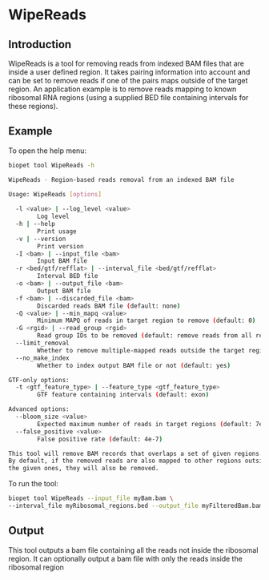 # WipeReads

## Introduction
WipeReads is a tool for removing reads from indexed BAM files that are inside a user defined region.
It takes pairing information into account and can be set to remove reads if one of the pairs maps outside of the target region. 
An application example is to remove reads mapping to known ribosomal RNA regions (using a supplied BED file containing intervals for these regions).

## Example
To open the help menu:

~~~ bash
biopet tool WipeReads -h

WipeReads - Region-based reads removal from an indexed BAM file
      
Usage: WipeReads [options]

  -l <value> | --log_level <value>
        Log level
  -h | --help
        Print usage
  -v | --version
        Print version
  -I <bam> | --input_file <bam>
        Input BAM file
  -r <bed/gtf/refflat> | --interval_file <bed/gtf/refflat>
        Interval BED file
  -o <bam> | --output_file <bam>
        Output BAM file
  -f <bam> | --discarded_file <bam>
        Discarded reads BAM file (default: none)
  -Q <value> | --min_mapq <value>
        Minimum MAPQ of reads in target region to remove (default: 0)
  -G <rgid> | --read_group <rgid>
        Read group IDs to be removed (default: remove reads from all read groups)
  --limit_removal
        Whether to remove multiple-mapped reads outside the target regions (default: yes)
  --no_make_index
        Whether to index output BAM file or not (default: yes)

GTF-only options:
  -t <gtf_feature_type> | --feature_type <gtf_feature_type>
        GTF feature containing intervals (default: exon)

Advanced options:
  --bloom_size <value>
        Expected maximum number of reads in target regions (default: 7e7)
  --false_positive <value>
        False positive rate (default: 4e-7)

This tool will remove BAM records that overlaps a set of given regions.
By default, if the removed reads are also mapped to other regions outside
the given ones, they will also be removed.
~~~

To run the tool:

~~~ bash
biopet tool WipeReads --input_file myBam.bam \
--interval_file myRibosomal_regions.bed --output_file myFilteredBam.bam
~~~

## Output
This tool outputs a bam file containing all the reads not inside the ribosomal region.
It can optionally output a bam file with only the reads inside the ribosomal region
